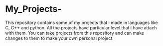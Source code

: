 # My_Projects-
This repository contains some of my projects that i made in languages like C, C++ and python. All the projects have particular level that i have attach with them. You can take projects from this repository and can make changes to them to make your own personal project.

